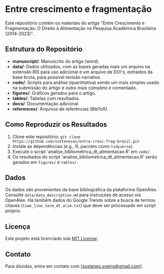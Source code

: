 # Entre crescimento e fragmentação

Este repositório contém os materiais do artigo "Entre Crescimento e Fragmentação: O Direito à Alimentação na Pesquisa Acadêmica Brasileira (2014-2023)".

## Estrutura do Repositório
- **manuscript/**: Manuscrito do artigo (word).
- **data/**: Dados utilizados, com as bases geradas mais um arquivo na extensão RIS para uso adicional e um arquivo de DOI's, extraídos da base bruta, para possível revisão narrativa.
- **code/**: Scripts para análise (quantitativa) sendo um mais simples usado na submissão do artigo e outro mais completo e comentado.
- **figures/**: Gráficos gerados para o artigo.
- **tables/**: Tabelas com resultados.
- **docs/**: Documentação adicional.
- **references/**: Arquivos de referências (BibTeX).

## Como Reproduzir os Resultados
1. Clone este repositório: `git clone https://github.com/sostenesas/entre-cresc-frag-brazil.git`
2. Instale as dependências (e.g., R, pacotes como `tidyverse`).
3. Execute o script  'analise_bibliometrica_dt_alimentacao.R' em `code/`.
4. Os resultados do script 'analise_bibliometrica_dt_alimentacao.R' serão gerados em `figures/` e `tables/`.

## Dados
Os dados são provenientes da base bibliográfica da plataforma OpenAlex. Consulte `data/data_description.md` para instruções de acesso via OpenAlex. Há também dados do Google Trends sobre a busca de termos chaves (`time_line_term_dt_alim.txt`) que deve ser processado em script próprio.

## Licença
Este projeto está licenciado sob [MIT License](LICENSE).

## Contato
Para dúvidas, entre em contato com [sostenes.soeiro@gmail.com].
